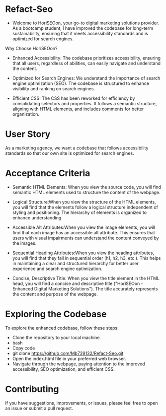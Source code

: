 # Refact-Seo
* Welcome to HoriSEOon, your go-to digital marketing solutions provider. As a bootcamp student, I have improved the codebase for long-term sustainability, ensuring that it meets accessibility standards and is optimized for search engines.

Why Choose HoriSEOon?
* Enhanced Accessibility: The codebase prioritizes accessibility, ensuring that all users, regardless of abilities, can easily navigate and understand the content.

* Optimized for Search Engines: We understand the importance of search engine optimization (SEO). The codebase is structured to enhance visibility and ranking on search engines.

* Efficient CSS: The CSS has been reworked for efficiency by consolidating selectors and properties. It follows a semantic structure, aligning with HTML elements, and includes comments for better organization.

# User Story
As a marketing agency, we want a codebase that follows accessibility standards so that our own site is optimized for search engines.

# Acceptance Criteria
* Semantic HTML Elements: When you view the source code, you will find semantic HTML elements used to structure the content of the webpage.

* Logical Structure:When you view the structure of the HTML elements, you will find that the elements follow a logical structure independent of styling and positioning. The hierarchy of elements is organized to enhance understanding.

* Accessible Alt Attributes:When you view the image elements, you will find that each image has an accessible alt attribute. This ensures that users with visual impairments can understand the content conveyed by the images.

* Sequential Heading Attributes:When you view the heading attributes, you will find that they fall in sequential order (h1, h2, h3, etc.). This helps in maintaining a clear and structured hierarchy for better user experience and search engine optimization.

* Concise, Descriptive Title: When you view the title element in the HTML head, you will find a concise and descriptive title ("HoriSEOon - Enhanced Digital Marketing Solutions"). The title accurately represents the content and purpose of the webpage.

# Exploring the Codebase
To explore the enhanced codebase, follow these steps:

* Clone the repository to your local machine.
* bash
* Copy code
* git clone https://github.com/Mb739132/Refact-Seo.git
* Open the index.html file in your preferred web browser.
* Navigate through the webpage, paying attention to the improved accessibility, SEO optimization, and efficient CSS.

# Contributing
If you have suggestions, improvements, or issues, please feel free to open an issue or submit a pull request.